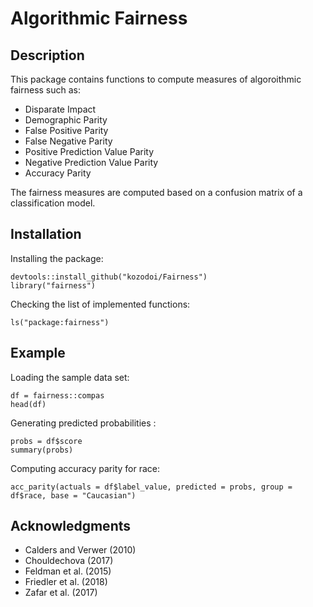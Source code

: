# Algorithmic Fairness

## Description

This package contains functions to compute measures of algoroithmic fairness such as:
- Disparate Impact
- Demographic Parity
- False Positive Parity
- False Negative Parity
- Positive Prediction Value Parity
- Negative Prediction Value Parity
- Accuracy Parity


The fairness measures are computed based on a confusion matrix of a classification model.


## Installation


Installing the package:
```
devtools::install_github("kozodoi/Fairness")
library("fairness")
```

Checking the list of implemented functions:
```
ls("package:fairness")
```


## Example

Loading the sample data set:
```
df = fairness::compas
head(df)
```

Generating predicted probabilities :
```
probs = df$score
summary(probs)
```

Computing accuracy parity for race:
```
acc_parity(actuals = df$label_value, predicted = probs, group = df$race, base = "Caucasian")
```


## Acknowledgments 
- Calders and Verwer (2010)
- Chouldechova (2017)
- Feldman et al. (2015)
- Friedler et al. (2018)
- Zafar et al. (2017)
